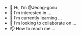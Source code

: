 - 👋 Hi, I’m @Jeong-gonu
- 👀 I’m interested in ...
- 🌱 I’m currently learning ...
- 💞️ I’m looking to collaborate on ...
- 📫 How to reach me ...

<!---
Jeong-gonu/Jeong-gonu is a ✨ special ✨ repository because its `README.md` (this file) appears on your GitHub profile.
You can click the Preview link to take a look at your changes.
--->
